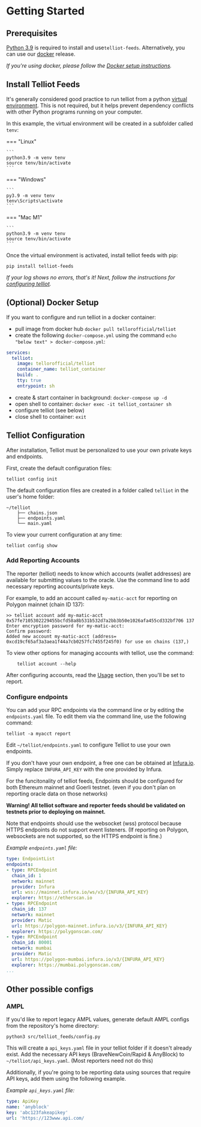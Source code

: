 # Getting Started

## Prerequisites
[Python 3.9](https://www.python.org/downloads/release/python-3915/) is required to install and use`telliot-feeds`. Alternatively, you can use our [docker](https://docs.docker.com/get-started/) release. 

*If you're using docker, please follow the [Docker setup instructions](#optional-docker-setup).*


## Install Telliot Feeds

It's generally considered good practice to run telliot from a python [virtual environment](https://docs.python.org/3/library/venv.html). This is not required, but it helps prevent dependency conflicts with other Python programs running on your computer. 

In this example, the virtual environment will be created in a subfolder called `tenv`:

=== "Linux"

    ```
    python3.9 -m venv tenv
    source tenv/bin/activate
    ```

=== "Windows"

    ```
    py3.9 -m venv tenv
    tenv\Scripts\activate
    ```

=== "Mac M1"

    ```
    python3.9 -m venv tenv
    source tenv/bin/activate
    ```

Once the virtual environment is activated, install telliot feeds with pip:

    pip install telliot-feeds

*If your log shows no errors, that's it! Next, follow the instructions for [configuring telliot](#telliot-configuration).*

## (Optional) Docker Setup
If you want to configure and run telliot in a docker container:

- pull image from docker hub `docker pull tellorofficial/telliot`
- create the following `docker-compose.yml` using the command `echo "below text" > docker-compose.yml`:
```yaml
services:
  telliot:
    image: tellorofficial/telliot
    container_name: telliot_container
    build: .
    tty: true
    entrypoint: sh
```
- create & start container in background: `docker-compose up -d`
- open shell to container: `docker exec -it telliot_container sh`
- configure telliot (see below)
- close shell to container: `exit`

## Telliot Configuration

After installation, Telliot must be personalized to use your own private keys and endpoints.

First, create the default configuration files:

    telliot config init

The default configuration files are created in a folder called `telliot` in the user's home folder:

    ~/telliot
        ├── chains.json
        ├── endpoints.yaml
        └── main.yaml

To view your current configuration at any time:

    telliot config show

### Add Reporting Accounts

The reporter (telliot) needs to know which accounts (wallet addresses) are available for submitting values to the oracle.
Use the command line to add necessary reporting accounts/private keys.

For example, to add an account called `my-matic-acct` for reporting on Polygon mainnet (chain ID 137):

    >> telliot account add my-matic-acct 0x57fe7105302229455bcfd58a8b531b532d7a2bb3b50e1026afa455cd332bf706 137
    Enter encryption password for my-matic-acct: 
    Confirm password: 
    Added new account my-matic-acct (address= 0xcd19cf65af3a3aea1f44a7cb0257fc7455f245f0) for use on chains (137,)

To view other options for managing accounts with telliot, use the command:
    
        telliot account --help

After configuring accounts, read the [Usage](https://tellor-io.github.io/telliot-feeds/usage/) section,
then you'll be set to report.

### Configure endpoints

You can add your RPC endpoints via the command line or by editing the `endpoints.yaml` file. To edit them via the command line, use the following command:

    telliot -a myacct report

Edit `~/telliot/endpoints.yaml` to configure Telliot to use your own endpoints.

If you don't have your own endpoint, a free one can be obtained at [Infura.io](http://www.infura.io).  Simply replace `INFURA_API_KEY` with the one provided by Infura.

For the funcitonality of telliot feeds, Endpoints should be configured for both Ethereum mainnet and Goerli testnet. (even if you don't plan on reporting oracle data on those networks)

**Warning! All telliot software and reporter feeds should be validated on testnets prior to deploying on mainnet.**

Note that endpoints should use the websocket (wss) protocol because HTTPS endpoints do not support event listeners. (If reporting on Polygon, websockets are not supported, so the HTTPS endpoint is fine.)

*Example `endpoints.yaml` file:*
```yaml
type: EndpointList
endpoints:
- type: RPCEndpoint
  chain_id: 1
  network: mainnet
  provider: Infura
  url: wss://mainnet.infura.io/ws/v3/{INFURA_API_KEY}
  explorer: https://etherscan.io
- type: RPCEndpoint
  chain_id: 137
  network: mainnet
  provider: Matic
  url: https://polygon-mainnet.infura.io/v3/{INFURA_API_KEY}
  explorer: https://polygonscan.com/
- type: RPCEndpoint
  chain_id: 80001
  network: mumbai
  provider: Matic
  url: https://polygon-mumbai.infura.io/v3/{INFURA_API_KEY}
  explorer: https://mumbai.polygonscan.com/
...
```

## Other possible configs
### AMPL

If you'd like to report legacy AMPL values, generate default AMPL configs from the repository's home directory:
```
python3 src/telliot_feeds/config.py
```

This will create a `api_keys.yaml` file in your telliot folder if it doesn't already exist. Add the necessary API keys (BraveNewCoin/Rapid & AnyBlock) to `~/telliot/api_keys.yaml`. (Most reporters need not do this)

Additionally, if you're going to be reporting data using sources that require API keys, add them using the following example. 

*Example `api_keys.yaml` file:*
```yaml
type: ApiKey
name: 'anyblock'
key: 'abc123fakeapikey'
url: 'https://123www.api.com/

```
